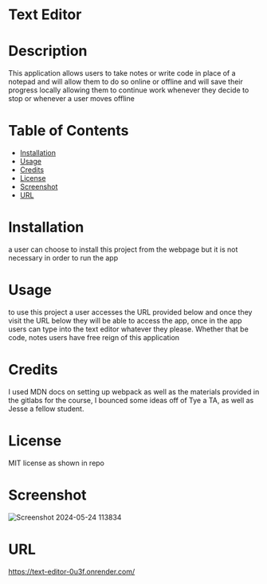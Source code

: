 # Text Editor

# Description
            
This application allows users to take notes or write code in place of a notepad and will allow them to do so online or offline and will save their progress locally allowing them to continue work whenever they decide to stop  or whenever a user moves offline
            
# Table of Contents 
            
- [Installation](#installation)
- [Usage](#usage)
- [Credits](#credits)
- [License](#license)
- [Screenshot](#screenshot)
- [URL](#url)
            
# Installation

a user can choose to install this project from the webpage but it is not necessary in order to run the app
            
# Usage
            
to use this project a user accesses the URL provided below and once they visit the URL below they will be able to access the app, once in the app users can type into the text editor whatever they please. Whether that be code, notes users have free reign of this application

# Credits

I used MDN docs on setting up webpack as well as the materials provided in the gitlabs for the course, I bounced some ideas off of Tye a TA, as well as Jesse a fellow student.
            
# License
            
MIT license as shown in repo

# Screenshot

![Screenshot 2024-05-24 113834](https://github.com/OhlhJames/Text-Editor/assets/152452334/b663ce6b-a5ec-4707-a434-520762d22b73)

# URL

https://text-editor-0u3f.onrender.com/
